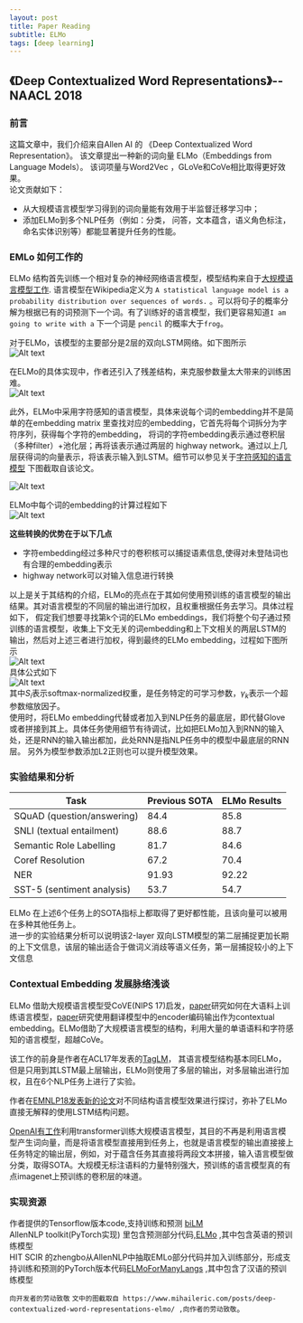 ```yaml
---
layout: post
title: Paper Reading
subtitle: ELMo
tags: [deep learning]
---
```

## 《Deep Contextualized Word Representations》--NAACL 2018
### 前言
这篇文章中，我们介绍来自Allen AI 的 《Deep Contextualized Word Representation》。 该文章提出一种新的词向量 ELMo（Embeddings from Language Models）。 该词项量与Word2Vec ，GLoVe和CoVe相比取得更好效果。   
论文贡献如下：  
 - 从大规模语言模型学习得到的词向量能有效用于半监督迁移学习中；
 - 添加ELMo到多个NLP任务（例如：分类， 问答，文本蕴含，语义角色标注，命名实体识别等）都能显著提升任务的性能。

### EMLo 如何工作的 
ELMo 结构首先训练一个相对复杂的神经网络语言模型，模型结构来自于[大规模语言模型工作](https://arxiv.org/abs/1602.02410). 
语言模型在Wikipedia定义为 	`A statistical language model is a probability distribution over sequences of words.` 。可以将句子的概率分解为根据已有的词预测下一个词。有了训练好的语言模型，我们更容易知道`I am going to write with a` 下一个词是 `pencil` 的概率大于`frog`。

对于ELMo，该模型的主要部分是2层的双向LSTM网络。如下图所示  
![Alt text](/img/1539137783760.png)

在ELMo的具体实现中，作者还引入了残差结构，来克服参数量太大带来的训练困难。  
![Alt text](/img/1539137809702.png)

此外，ELMo中采用字符感知的语言模型，具体来说每个词的embedding并不是简单的在embedding matrix 里查找对应的embedding，它首先将每个词拆分为字符序列，获得每个字符的embedding， 将词的字符embedding表示通过卷积层（多种filter）+池化层；再将该表示通过两层的 highway network。通过以上几层获得词的向量表示，将该表示输入到LSTM。细节可以参见关于[字符感知的语言模型](https://arxiv.org/pdf/1508.06615.pdf)
下图截取自该论文。  

![Alt text](/img/1539132499103.png)  

ELMo中每个词的embedding的计算过程如下  
![Alt text](/img/1539132801190.png)  

**这些转换的优势在于以下几点**
 - 字符embedding经过多种尺寸的卷积核可以捕捉语素信息,使得对未登陆词也有合理的embedding表示
 - highway network可以对输入信息进行转换
 
以上是关于其结构的介绍，ELMo的亮点在于其如何使用预训练的语言模型的输出结果。其对语言模型的不同层的输出进行加权，且权重根据任务去学习。具体过程如下，
假定我们想要寻找第k个词的ELMo embeddings，我们将整个句子通过预训练的语言模型，收集上下文无关的词embedding和上下文相关的两层LSTM的输出，然后对上述三者进行加权，得到最终的ELMo embedding，过程如下图所示  
 ![Alt text](/img/1539138806514.png)  
具体公式如下  
![Alt text](/img/1539134755347.png)  
其中$S_i$表示softmax-normalized权重，是任务特定的可学习参数，$\gamma_k$表示一个超参数缩放因子。  
使用时，将ELMo embedding代替或者加入到NLP任务的最底层，即代替Glove 或者拼接到其上。具体任务使用细节有待调试，比如把ELMo加入到RNN的输入处，还是RNN的输入输出都加，此处RNN是指NLP任务中的模型中最底层的RNN层。 另外为模型参数添加L2正则也可以提升模型效果。

### 实验结果和分析
| Task  | Previous SOTA  |  ELMo Results |
|---|---|---|
| SQuAD (question/answering)	| 84.4 |	85.8 |
| SNLI (textual entailment)	| 88.6	| 88.7 |
| Semantic Role Labelling |	81.7 |	84.6 |
| Coref Resolution | 	67.2 |	70.4 |
| NER |	91.93 |	92.22 |
| SST-5 (sentiment analysis) |	53.7 |	54.7 |

 ELMo 在上述6个任务上的SOTA指标上都取得了更好都性能，且该向量可以被用在多种其他任务上。  
 进一步的实验结果分析可以说明该2-layer 双向LSTM模型的第二层捕捉更加长期的上下文信息，该层的输出适合于做词义消歧等语义任务，第一层捕捉较小的上下文信息

### Contextual Embedding 发展脉络浅谈
ELMo 借助大规模语言模型受CoVE(NIPS 17)启发，[paper](https://arxiv.org/abs/1602.02410)研究如何在大语料上训练语言模型，[paper](https://github.com/salesforce/cove)研究使用翻译模型中的encoder编码输出作为contextual embedding。ELMo借助了大规模语言模型的结构，利用大量的单语语料和字符感知的语言模型，超越CoVe。

该工作的前身是作者在ACL17年发表的[TagLM](https://arxiv.org/abs/1705.00108)， 其语言模型结构基本同ELMo，但是只用到其LSTM最上层输出，ELMo则使用了多层的输出，对多层输出进行加权，且在6个NLP任务上进行了实验。

作者在[EMNLP18发表新的论文](https://arxiv.org/abs/1808.08949)对不同结构语言模型效果进行探讨，弥补了ELMo直接无解释的使用LSTM结构问题。

[OpenAI有工作](https://blog.openai.com/language-unsupervised/)利用transformer训练大规模语言模型，其目的不再是利用语言模型产生词向量，而是将语言模型直接用到任务上，也就是语言模型的输出直接接上任务特定的输出层，例如，对于蕴含任务其直接将两段文本拼接，输入语言模型做分类，取得SOTA。大规模无标注语料的力量特别强大，预训练的语言模型真的有点imagenet上预训练的卷积层的味道。


### 实现资源
作者提供的Tensorflow版本code,支持训练和预测 [biLM](https://github.com/allenai/bilm-tf)  
 AllenNLP toolkit(PyTorch实现) 里包含预测部分代码,[ELMo](https://github.com/allenai/allennlp/blob/master/tutorials/how_to/elmo.md) ,其中包含英语的预训练模型  
HIT SCIR 的zhengbo从AllenNLP中抽取EMLo部分代码并加入训练部分，形成支持训练和预测的PyTorch版本代码[ELMoForManyLangs](https://github.com/HIT-SCIR/ELMoForManyLangs) ,其中包含了汉语的预训练模型

`向开发者的劳动致敬`	
`文中的图截取自 https://www.mihaileric.com/posts/deep-contextualized-word-representations-elmo/ ,向作者的劳动致敬`。
